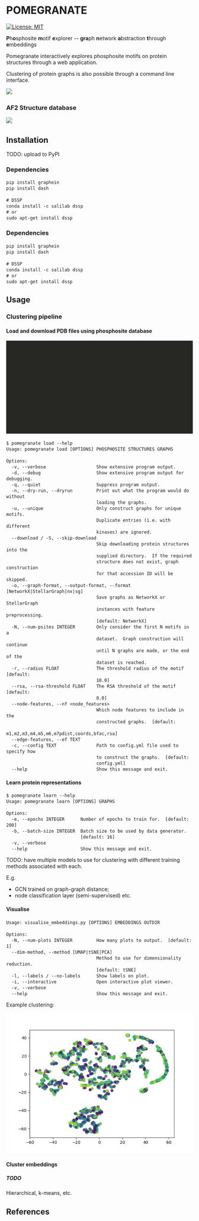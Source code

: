 # POMEGRANATE

[![License: MIT](https://img.shields.io/badge/License-MIT-yellow.svg)](https://opensource.org/licenses/MIT)

**P**h**o**sphosite **m**otif **e**xplorer -- **gra**ph **n**etwork **a**bstraction **t**hrough **e**mbeddings 

Pomegranate interactively explores phosphosite motifs on protein structures through a web application. 

Clustering of protein graphs is also possible through a command line interface.

![](./imgs/POMEGRANATE-LOGO.png)




### AF2 Structure database
![](./imgs/alphafold_comparison.gif)

## Installation 

TODO: upload to PyPI

### Dependencies

```
pip install graphein 
pip install dash

# DSSP 
conda install -c salilab dssp
# or 
sudo apt-get install dssp
```

### Dependencies

```
pip install graphein 
pip install dash

# DSSP 
conda install -c salilab dssp
# or 
sudo apt-get install dssp
```


## Usage 

### Clustering pipeline 

#### Load and download PDB files using phosphosite database

![](./imgs/graph-construct-1.gif)

```
$ pomegranate load --help
Usage: pomegranate load [OPTIONS] PHOSPHOSITE STRUCTURES GRAPHS

Options:
  -v, --verbose                   Show extensive program output.
  -d, --debug                     Show extensive program output for debugging.
  -q, --quiet                     Suppress program output.
  -n, --dry-run, --dryrun         Print out what the program would do without
                                  loading the graphs.
  -u, --unique                    Only construct graphs for unique motifs.
                                  Duplicate entries (i.e. with different
                                  kinases) are ignored.
  --download / -S, --skip-download
                                  Skip downloading protein structures into the
                                  supplied directory.  If the required
                                  structure does not exist, graph construction
                                  for that accession ID will be skipped.
  -o, --graph-format, --output-format, --format [NetworkX|StellarGraph|nx|sg]
                                  Save graphs as NetworkX or StellarGraph
                                  instances with feature preprocessing.
                                  [default: NetworkX]
  -N, --num-psites INTEGER        Only consider the first N motifs in a
                                  dataset.  Graph construction will continue
                                  until N graphs are made, or the end of the
                                  dataset is reached.
  -r, --radius FLOAT              The threshold radius of the motif  [default:
                                  10.0]
  --rsa, --rsa-threshold FLOAT    The RSA threshold of the motif  [default:
                                  0.0]
  --node-features, --nf <node_features>
                                  Which node features to include in the
                                  constructed graphs.  [default:
                                  m1,m2,m3,m4,m5,m6,m7pdist,coords,bfac,rsa]
  --edge-features, --ef TEXT
  -c, --config TEXT               Path to config.yml file used to specify how
                                  to construct the graphs.  [default:
                                  config.yml]
  --help                          Show this message and exit.
```

#### Learn protein representations 

```
$ pomegranate learn --help
Usage: pomegranate learn [OPTIONS] GRAPHS

Options:
  -e, --epochs INTEGER      Number of epochs to train for.  [default: 200]
  -b, --batch-size INTEGER  Batch size to be used by data generator.
                            [default: 16]
  -v, --verbose
  --help                    Show this message and exit.
```

TODO: have multiple models to use for clustering with different training methods associated with each. 

E.g. 

- GCN trained on graph-graph distance; 
- node classification layer (semi-supervised)
etc.

#### Visualise 

```
Usage: visualise_embeddings.py [OPTIONS] EMBEDDINGS OUTDIR

Options:
  -N, --num-plots INTEGER         How many plots to output.  [default: 1]
  --dim-method, --method [UMAP|tSNE|PCA]
                                  Method to use for dimensionality reduction.
                                  [default: tSNE]
  -l, --labels / --no-labels      Show labels on plot.
  -i, --interactive               Open interactive plot viewer.
  -v, --verbose
  --help                          Show this message and exit.
```

Example clustering:

![](./imgs/embeddings.png)

#### Cluster embeddings

##### TODO

Hierarchical, k-means, etc.




## References

